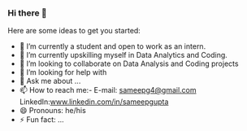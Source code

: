 ### Hi there 👋


Here are some ideas to get you started:

- 🔭 I’m currently a student and open to work as an intern.
- 🌱 I’m currently upskilling myself in Data Analytics and Coding.
- 👯 I’m looking to collaborate on Data Analysis and Coding projects
- 🤔 I’m looking for help with 
- 💬 Ask me about ...
- 📫 How to reach me:-
    E-mail: sameepg4@gmail.com
    LinkedIn:www.linkedin.com/in/sameepgupta
- 😄 Pronouns: he/his
- ⚡ Fun fact: ...
